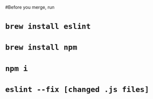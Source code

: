 #Before you merge, run
#  `brew install eslint`
#  `brew install npm`
#  `npm i`
#  `eslint --fix [changed .js files]`
